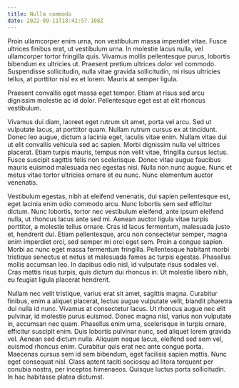 ```yaml
---
title: Nulla commodo
date: 2022-09-11T18:42:57.108Z
---
```

Proin ullamcorper enim urna, non vestibulum massa imperdiet vitae. Fusce ultrices finibus erat, ut vestibulum urna. In molestie lacus nulla, vel ullamcorper tortor fringilla quis. Vivamus mollis pellentesque purus, lobortis bibendum ex ultricies ut. Praesent pretium ultrices dolor vel commodo. Suspendisse sollicitudin, nulla vitae gravida sollicitudin, mi risus ultricies tellus, at porttitor nisl ex et lorem. Mauris at semper ligula.

<!--more-->

Praesent convallis eget massa eget tempor. Etiam at risus sed arcu dignissim molestie ac id dolor. Pellentesque eget est at elit rhoncus vestibulum.

Vivamus dui diam, laoreet eget rutrum sit amet, porta vel arcu. Sed ut vulputate lacus, at porttitor quam. Nullam rutrum cursus ex at tincidunt. Donec leo augue, dictum a lacinia eget, iaculis vitae enim. Nullam vitae dui ut elit convallis vehicula sed ac sapien. Morbi dignissim nulla vel ultrices placerat. Etiam turpis mauris, tempus non velit vitae, fringilla cursus lectus. Fusce suscipit sagittis felis non scelerisque. Donec vitae augue faucibus mauris euismod malesuada nec egestas nisi. Nulla non nunc augue. Nunc et metus vitae tortor ultricies ornare et eu nunc. Nunc elementum auctor venenatis.

Vestibulum egestas, nibh at eleifend venenatis, dui sapien pellentesque est, eget lacinia enim odio commodo arcu. Nunc lobortis sem sed efficitur dictum. Nunc lobortis, tortor nec vestibulum eleifend, ante ipsum eleifend nulla, ut rhoncus lacus ante sed mi. Aenean auctor ligula vitae turpis porttitor, a molestie tellus ornare. Cras id lacus fermentum, malesuada justo et, hendrerit dui. Etiam pellentesque, arcu non consectetur semper, magna enim imperdiet orci, sed semper mi orci eget sem. Proin a congue sapien. Morbi ac nunc eget massa fermentum fringilla. Pellentesque habitant morbi tristique senectus et netus et malesuada fames ac turpis egestas. Phasellus mollis accumsan leo. In dapibus odio nisl, id vulputate risus sodales vel. Cras mattis risus turpis, quis dictum dui rhoncus in. Ut molestie libero nibh, eu feugiat ligula placerat hendrerit.

Nullam nec velit tristique, varius erat sit amet, sagittis magna. Curabitur finibus, enim a aliquet placerat, lectus augue vulputate velit, blandit pharetra dui nulla id nunc. Vivamus at consectetur lacus. Ut rhoncus augue nec elit pulvinar, id molestie purus euismod. Donec magna nisl, varius non vulputate in, accumsan nec quam. Phasellus enim urna, scelerisque in turpis ornare, efficitur suscipit enim. Duis lobortis pulvinar nunc, sed aliquet lorem gravida vel. Aenean sed dictum nulla. Aliquam neque lacus, eleifend sed sem vel, euismod rhoncus enim. Curabitur quis erat nec ante congue porta. Maecenas cursus sem id sem bibendum, eget facilisis sapien mattis. Nunc eget consequat nisl. Class aptent taciti sociosqu ad litora torquent per conubia nostra, per inceptos himenaeos. Quisque luctus porta sollicitudin. In hac habitasse platea dictumst.